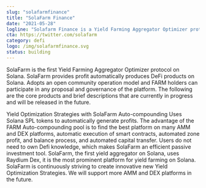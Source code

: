 ```yaml
---
slug: "solafarmfinance"
title: "SolaFarm Finance"
date: "2021-05-28"
logline: "Solafarm Finance is a Yield Farming Aggregator Optimizer protocol on Solana."
cta: https://twitter.com/solafarm‌
category: defi
logo: /img/solafarmfinance.svg
status: building
---
```

SolaFarm is the first Yield Farming Aggregator Optimizer protocol on Solana. SolaFarm provides profit automatically produces DeFi products on Solana. Adopts an open community operation model and FARM holders can participate in any proposal and governance of the platform. The following are the core products and brief descriptions that are currently in progress and will be released in the future.‌

Yield Optimization Strategies with SolaFarm‌
Auto-compounding Uses Solana SPL tokens to automatically generate profits. The advantage of the FARM Auto-compounding pool is to find the best platform on many AMM and DEX platforms, automatic execution of smart contracts, automated zone profit, and balance process, and automated capital transfer. Users do not need to own Defi knowledge, which makes SolaFarm an efficient passive investment tool.‌
SolaFarm, the first yield aggregator on Solana, uses Raydium Dex, it is the most prominent platform for yield farming on Solana. SolaFarm is continuously striving to create innovative new Yield Optimization Strategies. We will support more AMM and DEX platforms in the future.‌
